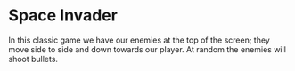# Space Invader
 In this classic game we have our enemies at the top of the screen; they move side to side and down towards our player. At random the enemies will shoot bullets.
